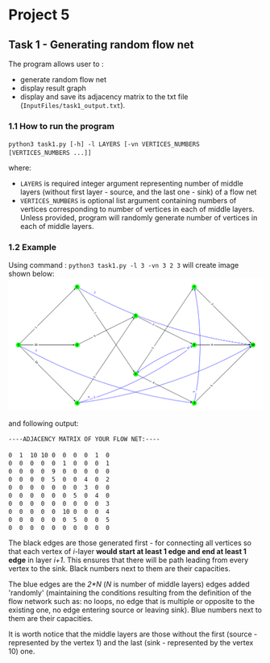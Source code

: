 # Project 5

## Task 1 - Generating random flow net

The program allows user to :
- generate random flow net
- display result graph 
- display and save its adjacency matrix to the txt file (`InputFiles/task1_output.txt`).

### 1.1 How to run the program

`python3 task1.py [-h] -l LAYERS [-vn VERTICES_NUMBERS [VERTICES_NUMBERS ...]]`

where:
- `LAYERS` is required integer argument representing number of middle layers (without first layer - source, and the last one - sink) of a flow net
- `VERTICES_NUMBERS` is optional list argument containing numbers of vertices corresponding to number of vertices in each of middle layers. Unless provided, program will randomly generate number of vertices in each of middle layers.

### 1.2 Example

Using command : `python3 task1.py -l 3 -vn 3 2 3` will create image shown below:
![task1_example](Preview/task1.png)

and following output:
```
----ADJACENCY MATRIX OF YOUR FLOW NET:----

0  1  10 10 0  0  0  0  1  0
0  0  0  0  0  1  0  0  0  1
0  0  0  0  9  0  0  0  0  0
0  0  0  0  5  0  0  4  0  2
0  0  0  0  0  0  0  3  0  0
0  0  0  0  0  0  5  0  4  0
0  0  0  0  0  0  0  0  0  3
0  0  0  0  0  10 0  0  0  4
0  0  0  0  0  0  5  0  0  5
0  0  0  0  0  0  0  0  0  0
```

The black edges are those generated first - for connecting all vertices so that each vertex of *i*-layer **would start at least 1 edge and end at least 1 edge** in layer *i+1*. This ensures that there will be path leading from every vertex to the sink. Black numbers next to them are their capacities.

The blue edges are the *2\*N* (*N* is number of middle layers) edges added 'randomly' 
(maintaining the conditions resulting from the definition of the flow network such as: no loops, no edge that is multiple or opposite to the existing one, no edge entering source or leaving sink). Blue numbers next to them are their capacities.

It is worth notice that the middle layers are those without the first (source - represented by the vertex 1) and the last (sink - represented by the vertex 10) one.
